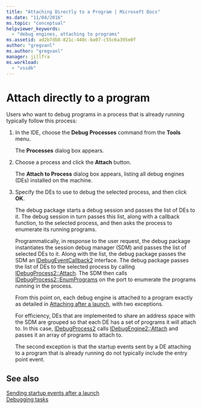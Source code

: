 ```yaml
---
title: "Attaching Directly to a Program | Microsoft Docs"
ms.date: "11/04/2016"
ms.topic: "conceptual"
helpviewer_keywords: 
  - "debug engines, attaching to programs"
ms.assetid: ad2b7db8-821c-440c-ba07-c55c6a395e0f
author: "gregvanl"
ms.author: "gregvanl"
manager: jillfra
ms.workload: 
  - "vssdk"
---
```

# Attach directly to a program
Users who want to debug programs in a process that is already running typically follow this process:  
  
1. In the IDE, choose the **Debug Processes** command from the **Tools** menu.  
  
    The **Processes** dialog box appears.  
  
2. Choose a process and click the **Attach** button.  
  
    The **Attach to Process** dialog box appears, listing all debug engines (DEs) installed on the machine.  
  
3. Specify the DEs to use to debug the selected process, and then click **OK**.  
  
   The debug package starts a debug session and passes the list of DEs to it. The debug session in turn passes this list, along with a callback function, to the selected process, and then asks the process to enumerate its running programs.  
  
   Programmatically, in response to the user request, the debug package instantiates the session debug manager (SDM) and passes the list of selected DEs to it. Along with the list, the debug package passes the SDM an [IDebugEventCallback2](../../extensibility/debugger/reference/idebugeventcallback2.md) interface. The debug package passes the list of DEs to the selected process by calling [IDebugProcess2::Attach](../../extensibility/debugger/reference/idebugprocess2-attach.md). The SDM then calls [IDebugProcess2::EnumPrograms](../../extensibility/debugger/reference/idebugprocess2-enumprograms.md) on the port to enumerate the programs running in the process.  
  
   From this point on, each debug engine is attached to a program exactly as detailed in [Attaching after a launch](../../extensibility/debugger/attaching-after-a-launch.md), with two exceptions.  
  
   For efficiency, DEs that are implemented to share an address space with the SDM are grouped so that each DE has a set of programs it will attach to. In this case, [IDebugProcess2](../../extensibility/debugger/reference/idebugprocess2.md) calls [IDebugEngine2::Attach](../../extensibility/debugger/reference/idebugengine2-attach.md) and passes it an array of programs to attach to.  
  
   The second exception is that the startup events sent by a DE attaching to a program that is already running do not typically include the entry point event.  
  
## See also  
 [Sending startup events after a launch](../../extensibility/debugger/sending-startup-events-after-a-launch.md)   
 [Debugging tasks](../../extensibility/debugger/debugging-tasks.md)
